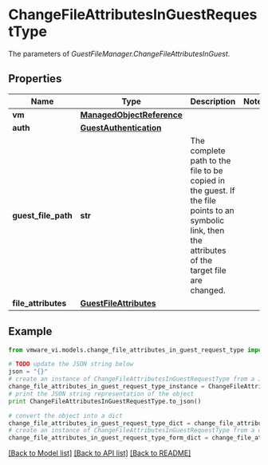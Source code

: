 # ChangeFileAttributesInGuestRequestType

The parameters of *GuestFileManager.ChangeFileAttributesInGuest*. 

## Properties
Name | Type | Description | Notes
------------ | ------------- | ------------- | -------------
**vm** | [**ManagedObjectReference**](ManagedObjectReference.md) |  | 
**auth** | [**GuestAuthentication**](GuestAuthentication.md) |  | 
**guest_file_path** | **str** | The complete path to the file to be copied in the guest. If the file points to an symbolic link, then the attributes of the target file are changed.  | 
**file_attributes** | [**GuestFileAttributes**](GuestFileAttributes.md) |  | 

## Example

```python
from vmware_vi.models.change_file_attributes_in_guest_request_type import ChangeFileAttributesInGuestRequestType

# TODO update the JSON string below
json = "{}"
# create an instance of ChangeFileAttributesInGuestRequestType from a JSON string
change_file_attributes_in_guest_request_type_instance = ChangeFileAttributesInGuestRequestType.from_json(json)
# print the JSON string representation of the object
print ChangeFileAttributesInGuestRequestType.to_json()

# convert the object into a dict
change_file_attributes_in_guest_request_type_dict = change_file_attributes_in_guest_request_type_instance.to_dict()
# create an instance of ChangeFileAttributesInGuestRequestType from a dict
change_file_attributes_in_guest_request_type_form_dict = change_file_attributes_in_guest_request_type.from_dict(change_file_attributes_in_guest_request_type_dict)
```
[[Back to Model list]](../README.md#documentation-for-models) [[Back to API list]](../README.md#documentation-for-api-endpoints) [[Back to README]](../README.md)


